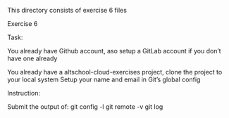 This directory consists of exercise 6 files

Exercise 6

Task:

You already have Github account, aso setup a GitLab account if you don’t have one already
  
You already have a altschool-cloud-exercises project, clone the project to your local system
Setup your name and email in Git’s global config

Instruction:

Submit the output of:
git config -l
git remote -v
git log
